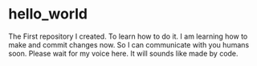# hello_world
The First repository I created. To learn how to do it.
I am learning how to make and commit changes now.
So I can communicate with you humans soon.
Please wait for my voice here. It will sounds like made by code.
